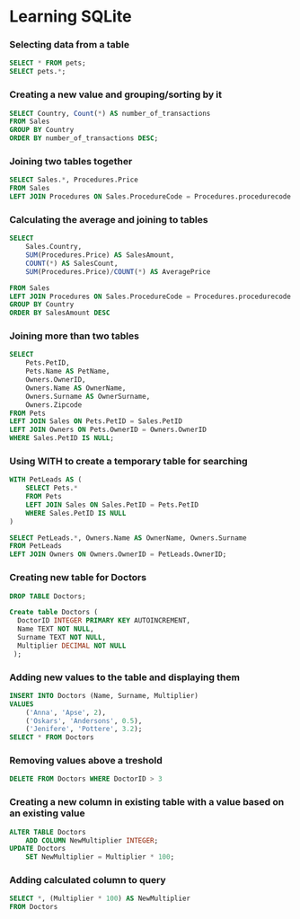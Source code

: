 # Learning SQLite

### Selecting data from a table

```SQL
SELECT * FROM pets;
SELECT pets.*;
```
### Creating a new value and grouping/sorting by it

```SQL
SELECT Country, Count(*) AS number_of_transactions
FROM Sales
GROUP BY Country
ORDER BY number_of_transactions DESC;
```
### Joining two tables together

```SQL
SELECT Sales.*, Procedures.Price
FROM Sales
LEFT JOIN Procedures ON Sales.ProcedureCode = Procedures.procedurecode
```
### Calculating the average and joining to tables

```SQL
SELECT 
	Sales.Country, 
	SUM(Procedures.Price) AS SalesAmount,
	COUNT(*) AS SalesCount,
	SUM(Procedures.Price)/COUNT(*) AS AveragePrice

FROM Sales
LEFT JOIN Procedures ON Sales.ProcedureCode = Procedures.procedurecode
GROUP BY Country
ORDER BY SalesAmount DESC
```
### Joining more than two tables

```SQL
SELECT 
    Pets.PetID,
    Pets.Name AS PetName,
    Owners.OwnerID,
    Owners.Name AS OwnerName,
    Owners.Surname AS OwnerSurname,
    Owners.Zipcode
FROM Pets
LEFT JOIN Sales ON Pets.PetID = Sales.PetID
LEFT JOIN Owners ON Pets.OwnerID = Owners.OwnerID
WHERE Sales.PetID IS NULL;
```
### Using WITH to create a temporary table for searching

```SQL
WITH PetLeads AS (
    SELECT Pets.* 
    FROM Pets
    LEFT JOIN Sales ON Sales.PetID = Pets.PetID
    WHERE Sales.PetID IS NULL
)

SELECT PetLeads.*, Owners.Name AS OwnerName, Owners.Surname
FROM PetLeads
LEFT JOIN Owners ON Owners.OwnerID = PetLeads.OwnerID;
```
### Creating new table for Doctors

```SQL
DROP TABLE Doctors;

Create table Doctors (
  DoctorID INTEGER PRIMARY KEY AUTOINCREMENT,
  Name TEXT NOT NULL,
  Surname TEXT NOT NULL,
  Multiplier DECIMAL NOT NULL
 );
```
### Adding new values to the table and displaying them
```SQL
INSERT INTO Doctors (Name, Surname, Multiplier)
VALUES 
    ('Anna', 'Apse', 2),
    ('Oskars', 'Andersons', 0.5),
    ('Jenifere', 'Pottere', 3.2);
SELECT * FROM Doctors
```
### Removing values above a treshold
```SQL
DELETE FROM Doctors WHERE DoctorID > 3
```

### Creating a new column in existing table with a value based on an existing value
```SQL
ALTER TABLE Doctors 
    ADD COLUMN NewMultiplier INTEGER;
UPDATE Doctors
    SET NewMultiplier = Multiplier * 100;
```
### Adding calculated column to query
```SQL
SELECT *, (Multiplier * 100) AS NewMultiplier
FROM Doctors
```